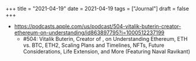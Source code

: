 +++
title = "2021-04-19"
date = 2021-04-19
tags = ["Journal"]
draft = false
+++

-   <https://podcasts.apple.com/us/podcast/504-vitalik-buterin-creator-ethereum-on-understanding/id863897795?i=1000512237199>
    -   \#504: Vitalik Buterin, Creator of , on Understanding Ethereum, ETH vs. BTC, ETH2, Scaling Plans and Timelines, NFTs, Future Considerations, Life Extension, and More (Featuring Naval Ravikant)
